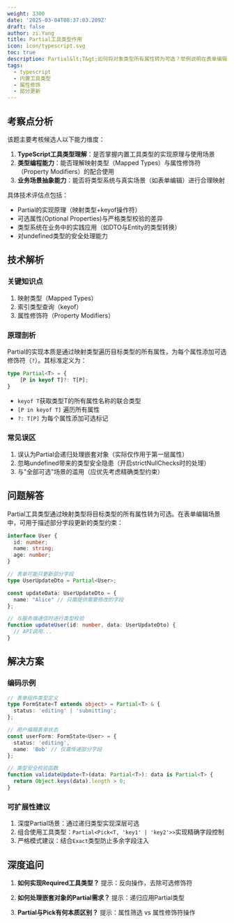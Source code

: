 ```yaml
---
weight: 3300
date: '2025-03-04T08:37:03.209Z'
draft: false
author: zi.Yang
title: Partial工具类型作用
icon: icon/typescript.svg
toc: true
description: Partial&lt;T&gt;如何将对象类型所有属性转为可选？举例说明在表单编辑场景中，如何利用Partial实现部分字段更新类型校验
tags:
  - typescript
  - 内置工具类型
  - 属性修饰
  - 部分更新
---
```


## 考察点分析

该题主要考核候选人以下能力维度：

1. **TypeScript工具类型理解**：是否掌握内置工具类型的实现原理与使用场景
2. **类型编程能力**：能否理解映射类型（Mapped Types）与属性修饰符（Property Modifiers）的配合使用
3. **业务场景抽象能力**：能否将类型系统与真实场景（如表单编辑）进行合理映射

具体技术评估点包括：

- Partial的实现原理（映射类型+keyof操作符）
- 可选属性(Optional Properties)与严格类型校验的差异
- 类型系统在业务中的实践应用（如DTO与Entity的类型转换）
- 对undefined类型的安全处理能力

## 技术解析

### 关键知识点

1. 映射类型（Mapped Types）
2. 索引类型查询（keyof）
3. 属性修饰符（Property Modifiers）

### 原理剖析

Partial的实现本质是通过映射类型遍历目标类型的所有属性，为每个属性添加可选修饰符（`?`）。其标准定义为：

```typescript
type Partial<T> = {
    [P in keyof T]?: T[P];
}
```

- `keyof T`获取类型T的所有属性名称的联合类型
- `[P in keyof T]` 遍历所有属性
- `?: T[P]` 为每个属性添加可选标记

### 常见误区

1. 误认为Partial会递归处理嵌套对象（实际仅作用于第一层属性）
2. 忽略undefined带来的类型安全隐患（开启strictNullChecks时的处理）
3. 与"全部可选"场景的滥用（应优先考虑精确类型约束）

## 问题解答

Partial工具类型通过映射类型将目标类型的所有属性转为可选。在表单编辑场景中，可用于描述部分字段更新的类型约束：

```typescript
interface User {
  id: number;
  name: string;
  age: number;
}

// 表单可能只更新部分字段
type UserUpdateDto = Partial<User>;

const updateData: UserUpdateDto = {
  name: "Alice" // 只需提供需要修改的字段
};

// 与服务端通信时进行类型校验
function updateUser(id: number, data: UserUpdateDto) {
  // API调用...
}
```

## 解决方案

### 编码示例

```typescript
// 表单组件类型定义
type FormState<T extends object> = Partial<T> & {
  status: 'editing' | 'submitting';
};

// 用户编辑表单状态
const userForm: FormState<User> = {
  status: 'editing',
  name: 'Bob' // 仅需传递部分字段
};

// 类型安全校验函数
function validateUpdate<T>(data: Partial<T>): data is Partial<T> {
  return Object.keys(data).length > 0;
}
```

### 可扩展性建议

1. 深度Partial场景：通过递归类型实现深层可选
2. 组合使用工具类型：`Partial<Pick<T, 'key1' | 'key2'>>`实现精确字段控制
3. 严格模式建议：结合`Exact`类型防止多余字段注入

## 深度追问

1. **如何实现Required工具类型？**
提示：反向操作，去除可选修饰符

2. **如何处理嵌套对象的Partial需求？**
提示：递归应用Partial类型

3. **Partial与Pick有何本质区别？**
提示：属性筛选 vs 属性修饰符操作
